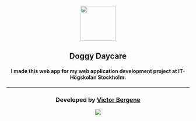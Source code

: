 <p align="center"><img src="https://walmin.github.io/DoggyDaycare/images/android-chrome-512x512.png" width="96"></p>
<h2 align="center">Doggy Daycare</h2>
<h4 align="center">I made this web app for my web application development project at IT-Högskolan Stockholm.</h4>

---
<h3 align="center">Developed by <a href="https://www.walmin.com"><b>Victor Bergene</b></a></h3>
<p align="center"><a href="https://github.com/WALMIN"><img src="https://img.shields.io/github/followers/WALMIN.svg?style=social&label=Follow"></a></p>
